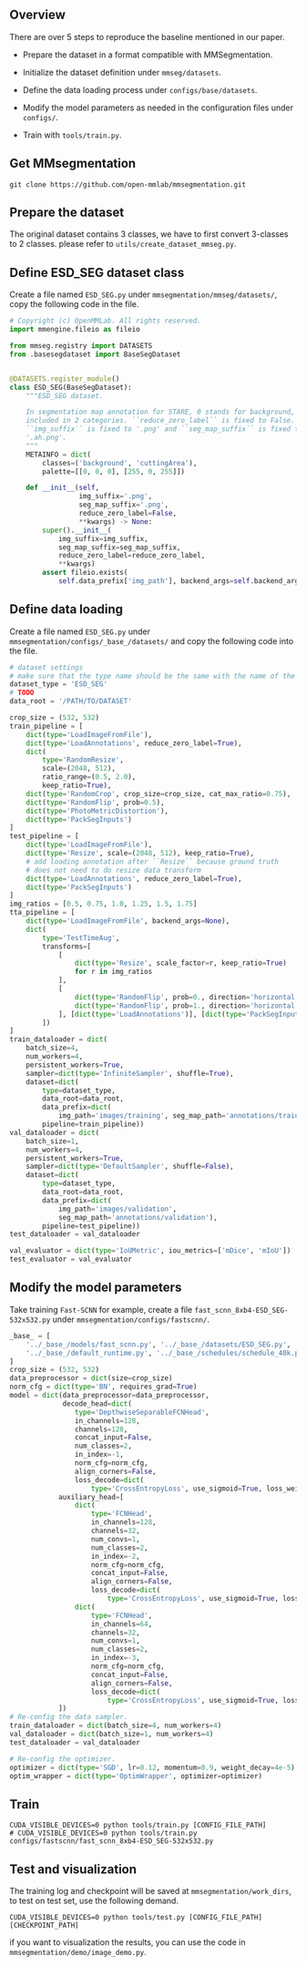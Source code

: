 ## Overview

There are over 5 steps to reproduce the baseline mentioned in our paper.

- Prepare the dataset in a format compatible with MMSegmentation.

- Initialize the dataset definition under `mmseg/datasets`.

- Define the data loading process under `configs/base/datasets`.

- Modify the model parameters as needed in the configuration files under `configs/`.

- Train with `tools/train.py`.

## Get MMsegmentation

```shell
git clone https://github.com/open-mmlab/mmsegmentation.git
```

## Prepare the dataset 

The original dataset contains 3 classes, we have to first convert 3-classes to 2 classes. please refer to `utils/create_dataset_mmseg.py`.

## Define ESD_SEG dataset class

Create a file named `ESD_SEG.py` under `mmsegmentation/mmseg/datasets/`, copy the following code in the file.

```python
# Copyright (c) OpenMMLab. All rights reserved.
import mmengine.fileio as fileio

from mmseg.registry import DATASETS
from .basesegdataset import BaseSegDataset


@DATASETS.register_module()
class ESD_SEG(BaseSegDataset):
    """ESD_SEG dataset.

    In segmentation map annotation for STARE, 0 stands for background, which is
    included in 2 categories. ``reduce_zero_label`` is fixed to False. The
    ``img_suffix`` is fixed to '.png' and ``seg_map_suffix`` is fixed to
    '.ah.png'.
    """
    METAINFO = dict(
        classes=('background', 'cuttingArea'),
        palette=[[0, 0, 0], [255, 0, 255]])

    def __init__(self,
                 img_suffix='.png',
                 seg_map_suffix='.png',
                 reduce_zero_label=False,
                 **kwargs) -> None:
        super().__init__(
            img_suffix=img_suffix,
            seg_map_suffix=seg_map_suffix,
            reduce_zero_label=reduce_zero_label,
            **kwargs)
        assert fileio.exists(
            self.data_prefix['img_path'], backend_args=self.backend_args)
```

## Define data loading

Create a file named `ESD_SEG.py` under `mmsegmentation/configs/_base_/datasets/` and copy the following code into the file.

```python
# dataset settings
# make sure that the type name should be the same with the name of the dataset class in the above step.
dataset_type = 'ESD_SEG'
# TODO
data_root = '/PATH/TO/DATASET' 

crop_size = (532, 532)
train_pipeline = [
    dict(type='LoadImageFromFile'),
    dict(type='LoadAnnotations', reduce_zero_label=True),
    dict(
        type='RandomResize',
        scale=(2048, 512),
        ratio_range=(0.5, 2.0),
        keep_ratio=True),
    dict(type='RandomCrop', crop_size=crop_size, cat_max_ratio=0.75),
    dict(type='RandomFlip', prob=0.5),
    dict(type='PhotoMetricDistortion'),
    dict(type='PackSegInputs')
]
test_pipeline = [
    dict(type='LoadImageFromFile'),
    dict(type='Resize', scale=(2048, 512), keep_ratio=True),
    # add loading annotation after ``Resize`` because ground truth
    # does not need to do resize data transform
    dict(type='LoadAnnotations', reduce_zero_label=True),
    dict(type='PackSegInputs')
]
img_ratios = [0.5, 0.75, 1.0, 1.25, 1.5, 1.75]
tta_pipeline = [
    dict(type='LoadImageFromFile', backend_args=None),
    dict(
        type='TestTimeAug',
        transforms=[
            [
                dict(type='Resize', scale_factor=r, keep_ratio=True)
                for r in img_ratios
            ],
            [
                dict(type='RandomFlip', prob=0., direction='horizontal'),
                dict(type='RandomFlip', prob=1., direction='horizontal')
            ], [dict(type='LoadAnnotations')], [dict(type='PackSegInputs')]
        ])
]
train_dataloader = dict(
    batch_size=4,
    num_workers=4,
    persistent_workers=True,
    sampler=dict(type='InfiniteSampler', shuffle=True),
    dataset=dict(
        type=dataset_type,
        data_root=data_root,
        data_prefix=dict(
            img_path='images/training', seg_map_path='annotations/training'),
        pipeline=train_pipeline))
val_dataloader = dict(
    batch_size=1,
    num_workers=4,
    persistent_workers=True,
    sampler=dict(type='DefaultSampler', shuffle=False),
    dataset=dict(
        type=dataset_type,
        data_root=data_root,
        data_prefix=dict(
            img_path='images/validation',
            seg_map_path='annotations/validation'),
        pipeline=test_pipeline))
test_dataloader = val_dataloader

val_evaluator = dict(type='IoUMetric', iou_metrics=['mDice', 'mIoU'])
test_evaluator = val_evaluator

```

##  Modify the model parameters

Take training `Fast-SCNN` for example, create a file `fast_scnn_8xb4-ESD_SEG-532x532.py` under `mmsegmentation/configs/fastscnn/`.

```python
_base_ = [
    '../_base_/models/fast_scnn.py', '../_base_/datasets/ESD_SEG.py',
    '../_base_/default_runtime.py', '../_base_/schedules/schedule_40k.py'
]
crop_size = (532, 532)
data_preprocessor = dict(size=crop_size)
norm_cfg = dict(type='BN', requires_grad=True)
model = dict(data_preprocessor=data_preprocessor,
             decode_head=dict(
                type='DepthwiseSeparableFCNHead',
                in_channels=128,
                channels=128,
                concat_input=False,
                num_classes=2,
                in_index=-1,
                norm_cfg=norm_cfg,
                align_corners=False,
                loss_decode=dict(
                    type='CrossEntropyLoss', use_sigmoid=True, loss_weight=1)),
            auxiliary_head=[
                dict(
                    type='FCNHead',
                    in_channels=128,
                    channels=32,
                    num_convs=1,
                    num_classes=2,
                    in_index=-2,
                    norm_cfg=norm_cfg,
                    concat_input=False,
                    align_corners=False,
                    loss_decode=dict(
                        type='CrossEntropyLoss', use_sigmoid=True, loss_weight=0.4)),
                dict(
                    type='FCNHead',
                    in_channels=64,
                    channels=32,
                    num_convs=1,
                    num_classes=2,
                    in_index=-3,
                    norm_cfg=norm_cfg,
                    concat_input=False,
                    align_corners=False,
                    loss_decode=dict(
                        type='CrossEntropyLoss', use_sigmoid=True, loss_weight=0.4)),
            ])
# Re-config the data sampler.
train_dataloader = dict(batch_size=4, num_workers=4)
val_dataloader = dict(batch_size=1, num_workers=4)
test_dataloader = val_dataloader

# Re-config the optimizer.
optimizer = dict(type='SGD', lr=0.12, momentum=0.9, weight_decay=4e-5)
optim_wrapper = dict(type='OptimWrapper', optimizer=optimizer)
```

## Train

```shell
CUDA_VISIBLE_DEVICES=0 python tools/train.py [CONFIG_FILE_PATH]
# CUDA_VISIBLE_DEVICES=0 python tools/train.py configs/fastscnn/fast_scnn_8xb4-ESD_SEG-532x532.py
```

## Test and visualization

The training log and checkpoint will be saved at `mmsegmentation/work_dirs`, to test on test set, use the following demand.

```shell
CUDA_VISIBLE_DEVICES=0 python tools/test.py [CONFIG_FILE_PATH] [CHECKPOINT_PATH]
```

if you want to visualization the results, you can use the code in `mmsegmentation/demo/image_demo.py`.
